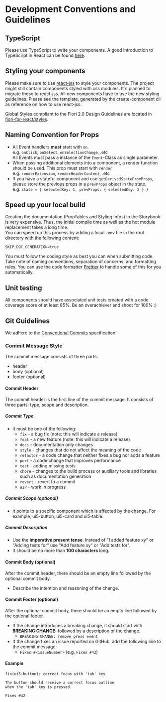 # Development Conventions and Guidelines
## TypeScript

Please use TypeScript to write your components. A good introduction to TypeScript in React can be found [here](https://levelup.gitconnected.com/ultimate-react-component-patterns-with-typescript-2-8-82990c516935).

## Styling your components

Please make sure to use [react-jss](https://github.com/cssinjs/jss/tree/master/packages/react-jss) to style your components. The project
might still contain components styled with css modules. It´s planned to migrate those to react-jss. All new components
have to use the new styling guidelines. Please see the template, generated by the create-component cli as reference on
how to use react-jss.

Global Styles compliant to the Fiori 2.0 Design Guidelines are located in [fiori-for-react/styles](https://github.com/SAP/fiori-for-react/tree/master/packages/styles).

## Naming Convention for Props
- All Event handlers **must** start with `on`.<br />
   e.g. `onClick`, `onSelect`, `onSelectionChange`, .etc<br />
   All Events must pass a instance of the `Event`-Class as single parameter.
- When passing additional elements into a component, a render function should be used. This prop must start with `render`<br />
   e.g. `renderExtension`, `renderHeaderContent`, .etc
- If you have a stateful component and use `getDerivedStateFromProps`, please store the previous props in a `prevProps` object in the state.<br />
   e.g. `state = { selectedKey: 1, prevProps: { selectedKey: 2 } }`

## Speed up your local build
Creating the documentation (PropTables and Styling Infos) in the Storybook is very expensive. 
Thus, the initial compile time as well as the hot module replacement takes a long time.<br />
You can speed up this process by adding a local `.env` file in the root directory with the following content:
```env
SKIP_DOC_GENERATION=true
```

You must follow the coding style as best you can when submitting code. Take note of naming conventions, separation of concerns, and formatting rules. You can use the code formatter [Prettier](https://prettier.io/) to handle some of this for you automatically.

## Unit testing

All components should have associated unit tests created with a code coverage score of at least 85%. Be an overachiever and shoot for 100% :)

## Git Guidelines

We adhere to the [Conventional Commits](https://conventionalcommits.org) specification.

### Commit Message Style
The commit message consists of three parts:
- header
- body (optional)
- footer (optional)

#### Commit Header
The commit header is the first line of the commit message. It consists of three parts: type, scope and description.

##### Commit Type
- It must be one of the following:
    + `fix` - a bug fix (note: this will indicate a release)
    + `feat` - a new feature (note: this will indicate a release)
    + `docs` - documentation only changes
    + `style` - changes that do not affect the meaning of the code
    + `refactor` - a code change that neither fixes a bug nor adds a feature
    + `perf` - a code change that improves performance
    + `test` - adding missing tests
    + `chore` - changes to the build process or auxiliary tools and libraries such as documentation generation
    + `revert` - revert to a commit
    + `WIP` - work in progress

##### Commit Scope (optional)
- It points to a specific component which is affected by the change. For example, ui5-button, ui5-card and ui5-table.

##### Commit Description
- Use the **imperative present tense**. Instead of "I added feature xy" or "Adding tests for" use "Add feature xy" or "Add tests for".
- It should be no more than **100 characters** long.


#### Commit Body (optional)
After the commit header, there should be an empty line followed by the optional commit body.
- Describe the intention and reasoning of the change.

#### Commit Footer (optional)
After the optional commit body, there should be an empty line followed by the optional footer.
- If the change introduces a breaking change, it should start with **BREAKING CHANGE:** followed by a description of the change.
    + `BREAKING CHANGE: remove press event`
- If the change fixes an issue reported on GitHub, add the following line to the commit message:
    + `Fixes #<issueNumber>` (e.g. `Fixes #42`)

#### Example
```
fix(ui5-button): correct focus with 'tab' key

The button should receive a correct focus outline
when the 'tab' key is pressed.

Fixes #42
```
